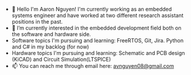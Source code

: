 - 👋 Hello I'm Aaron Nguyen! I'm currently working as an embedded systems engineer and have worked at two different research assistant positions in the past.
- 🌱 I’m currently interested in the embedded development field both on the software and hardware side.
- Software topics I'm pursuing and learning: FreeRTOS, Git, Jira. Python and C# in my backlog (for now)
- Hardware topics I'm pursuing and learning: Schematic and PCB design (KiCAD) and Circuit Simulation(LTSPICE)
- 📫 You can reach me through email here: avnguyen08@gmail.com

<!---
avnguyen08/avnguyen08 is a ✨ special ✨ repository because its `README.md` (this file) appears on your GitHub profile.
You can click the Preview link to take a look at your changes.
--->
